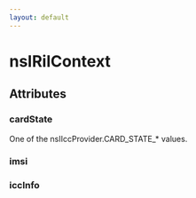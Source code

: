 ```yaml
---
layout: default
---
```


# nsIRilContext #

## Attributes ##

### cardState ###
  
One of the nsIIccProvider.CARD_STATE_* values.  
  

### imsi ###

### iccInfo ###
